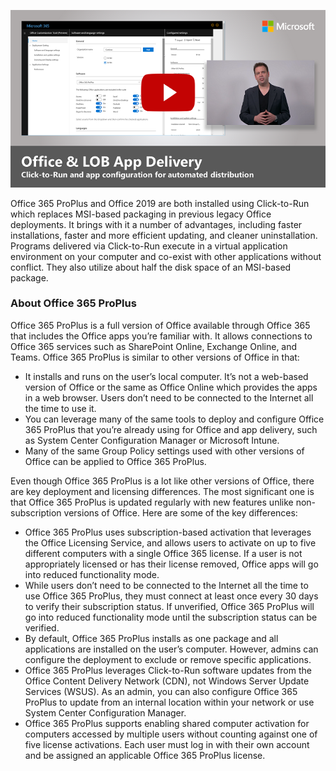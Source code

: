 [![office and LOB app delivery video](../media/step-3-video-50.png)](https://www.microsoft.com/en-us/videoplayer/embed/RE2SmUv)

Office 365 ProPlus and Office 2019 are both installed using Click-to-Run which replaces MSI-based packaging in previous legacy Office deployments. It brings with it a number of advantages, including faster installations, faster and more efficient updating, and cleaner uninstallation. Programs delivered via Click-to-Run execute in a virtual application environment on your computer and co-exist with other applications without conflict. They also utilize about half the disk space of an MSI-based package.

### About Office 365 ProPlus

Office 365 ProPlus is a full version of Office available through Office 365 that includes the Office apps you’re familiar with. It allows connections to Office 365 services such as SharePoint Online, Exchange Online, and Teams. Office 365 ProPlus is similar to other versions of Office in that:

- It installs and runs on the user’s local computer. It’s not a web-based version of Office or the same as Office Online which provides the apps in a web browser. Users don’t need to be connected to the Internet all the time to use it.
- You can leverage many of the same tools to deploy and configure Office 365 ProPlus that you’re already using for Office and app delivery, such as System Center Configuration Manager or Microsoft Intune.
- Many of the same Group Policy settings used with other versions of Office can be applied to Office 365 ProPlus.

Even though Office 365 ProPlus is a lot like other versions of Office, there are key deployment and licensing differences. The most significant one is that Office 365 ProPlus is updated regularly with new features unlike non-subscription versions of Office. Here are some of the key differences:

- Office 365 ProPlus uses subscription-based activation that leverages the Office Licensing Service, and allows users to activate on up to five different computers with a single Office 365 license. If a user is not appropriately licensed or has their license removed, Office apps will go into reduced functionality mode.
- While users don’t need to be connected to the Internet all the time to use Office 365 ProPlus, they must connect at least once every 30 days to verify their subscription status. If unverified, Office 365 ProPlus will go into reduced functionality mode until the subscription status can be verified.
- By default, Office 365 ProPlus installs as one package and all applications are installed on the user’s computer. However, admins can configure the deployment to exclude or remove specific applications.
- Office 365 ProPlus leverages Click-to-Run software updates from the Office Content Delivery Network (CDN), not Windows Server Update Services (WSUS). As an admin, you can also configure Office 365 ProPlus to update from an internal location within your network or use System Center Configuration Manager.
- Office 365 ProPlus supports enabling shared computer activation for computers accessed by multiple users without counting against one of five license activations. Each user must log in with their own account and be assigned an applicable Office 365 ProPlus license.
